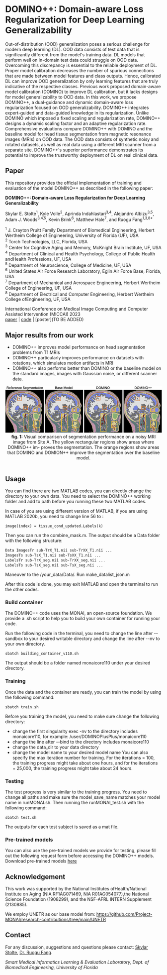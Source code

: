 # DOMINO++: Domain-aware Loss Regularization for Deep Learning Generalizability
Out-of-distribution (OOD) generalization poses a serious challenge for modern deep learning (DL). OOD data consists of test data that is significantly different from the model's training data. DL models that perform well on in-domain test data could struggle on OOD data. Overcoming this discrepancy is essential to the reliable deployment of DL. Proper model calibration decreases the number of spurious connections that are made between model features and class outputs. Hence, calibrated DL can improve OOD generalization by only learning features that are truly indicative of the respective classes. Previous work proposed domain-aware model calibration (DOMINO) to improve DL calibration, but it lacks designs for model generalizability to OOD data. In this work, we propose DOMINO++, a dual-guidance and dynamic domain-aware loss regularization focused on OOD generalizability. DOMINO++ integrates expert-guided and data-guided knowledge in its regularization. Unlike DOMINO which imposed a fixed scaling and regularization rate, DOMINO++ designs a dynamic scaling factor and an adaptive regularization rate. Comprehensive evaluations compare DOMINO++ with DOMINO and the baseline model for head tissue segmentation from magnetic resonance images (MRIs) on OOD data. The OOD data consists of synthetic noisy and rotated datasets, as well as real data using a different MRI scanner from a separate site. DOMINO++'s superior performance demonstrates its potential to improve the trustworthy deployment of DL on real clinical data.

## Paper
This repository provides the official implementation of training and evaluation of the model DOMINO++ as described in the following paper:

**DOMINO++: Domain-aware Loss Regularization for Deep Learning Generalizability**

Skylar E. Stolte<sup>1</sup>, Kyle Volle<sup>2</sup>, Aprinda Indahlastari<sup>3,4</sup>, Alejandro Albizu<sup>3,5</sup>, Adam J. Woods<sup>3,4,5</sup>, Kevin Brink<sup>6</sup>, Matthew Hale<sup>7</sup>, and Ruogu Fang<sup>1,3,8*</sup>

<sup>1</sup> J. Crayton Pruitt Family Department of Biomedical Engineering, Herbert Wertheim College of Engineering, University of Florida (UF), USA<br>
<sup>2</sup> Torch Technologies, LLC, Florida, USA<br>
<sup>3</sup> Center for Cognitive Aging and Memory, McKnight Brain Institute, UF, USA<br>
<sup>4</sup> Department of Clinical and Health Psychology, College of Public Health andHealth Professions, UF, USA<br>
<sup>5</sup> Department of Neuroscience, College of Medicine, UF, USA<br>
<sup>6</sup> United States Air Force Research Laboratory, Eglin Air Force Base, Florida, USA<br>
<sup>7</sup> Department of Mechanical and Aerospace Engineering, Herbert Wertheim College of Engineering, UF, USA<br>
<sup>8</sup> Department of Electrical and Computer Engineering, Herbert Wertheim College ofEngineering, UF, USA<br>

International Conference on Medical Image Computing and Computer Assisted Intervention (MICCAI) 2023<br>
[paper](https://arxiv.org/abs/2308.10453) | [code](https://github.com/lab-smile/DOMINOPlusPlus) | [poster](TO BE ADDED)

## Major results from our work

- DOMINO++ improves model performance on head segmentation problems from T1 MRIs
- DOMINO++ particularly improves performance on datasets with rotations, which simulates motion artifacts in MRI
- DOMINO++ also performs better than DOMINO or the baseline model on the standard images, images with Gaussian noise, or different scanner data.

<div align="center">
	<img src = "Images/Img3_3114.png">
</div>

<div align="center">
  <b>fig. 1:</b> Visual comparison of segmentation performance on a noisy MRI image from Site A. The yellow rectangular regions show areas where DOMINO++ im- proves the segmentation. The orange regions show areas that DOMINO and DOMION++ improve the segmentation over the baseline model.<br>
</div>
<br>

## Usage
You can find there are two MATLAB codes, you can directly change the directory to your own data. You need to select the DOMINO++ working folder and add to path before you running these two MATLAB codes. 

In case of you are using different version of MATLAB, if you are using MATLAB 2020b, you need to change line 56 to :
```
image(index) = tissue_cond_updated.Labels(k)
```
Then you can run the combine_mask.m. The output should be a Data folder with the following structure: 
```
Data ImagesTr sub-TrX_T1.nii sub-TrXX_T1.nii ... 
ImagesTs sub-TsX_T1.nii sub-TsXX_T1.nii ...
LabelsTr sub-TrX_seg.nii sub-TrXX_seg.nii ...
LabelsTs sub-TsX_seg.nii sub-TsX_seg.nii ...
```
Maneuver to the /your_data/Data/. Run make_datalist_json.m

After this code is done, you may exit MATLAB and open the terminal to run the other codes.

### Build container
The DOMINO++ code uses the MONAI, an open-source foundation. We provide a .sh script to help you to build your own container for running your code.

Run the following code in the terminal, you need to change the line after --sandbox to your desired writable directory and change the line after --nv to your own directory.
```
sbatch building_container_v110.sh
```

The output should be a folder named monaicore110 under your desired directory.

### Training
Once the data and the container are ready, you can train the model by using the following command:
```
sbatch train.sh
```
Before you training the model, you need to make sure change the following directory:
- change the first singularity exec -nv to the directory includes monaicore110, for example: /user/DOMINOPlusPlus/monaicore110
- change the line after --bind to the directory includes monaicore110
- change the data_dir to your data directory
- change the model name to your desired model name
You can also specify the max iteration number for training. For the iterations = 100, the training progress might take about one hours, and for the iterations = 25,000, the training progress might take about 24 hours. 

### Testing
The test progress is very similar to the training progress. You need to change all paths and make sure the model_save_name matches your model name in runMONAI.sh. Then running the runMONAI_test.sh with the following command: 
```
sbatch test.sh
```
The outputs for each test subject is saved as a mat file.

### Pre-trained models
You can also use the pre-trained models we provide for testing, please fill out the following request form before accessing the DOMINO++ models.
Download pre-trained models [here](https://forms.gle/3GPnXXvWgaM6RZvr5)


## Acknowledgement

This work was supported by the National Institutes ofHealth/National Institute on Aging (NIA RF1AG071469, NIA R01AG054077),the National Science Foundation (1908299), and the NSF-AFRL INTERN Supplement (2130885). 


We employ UNETR as our base model from:
https://github.com/Project-MONAI/research-contributions/tree/main/UNETR

## Contact
For any discussion, suggestions and questions please contact: [Skylar Stolte](mailto:skylastolte4444@ufl.edu), [Dr. Ruogu Fang](mailto:ruogu.fang@bme.ufl.edu).

*Smart Medical Informatics Learning & Evaluation Laboratory, Dept. of Biomedical Engineering, University of Florida*